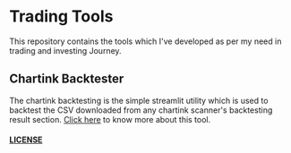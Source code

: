 # Trading Tools

This repository contains the tools which I've developed as per my need in trading and investing Journey.

## Chartink Backtester

The chartink backtesting is the simple streamlit utility which is used to backtest the CSV downloaded from any chartink scanner's backtesting result section. [Click here](./chartink-backtest/README.md) to know more about this tool.


#### [LICENSE](./LICENSE)